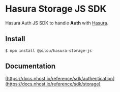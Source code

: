 # Hasura Storage JS SDK

Hasura Auth JS SDK to handle **Auth** with [Hasura](https://hasura.io/).

## Install

`$ npm install @pilou/hasura-storage-js`

## Documentation

[https://docs.nhost.io/reference/sdk/authentication](https://docs.nhost.io/reference/sdk/storage)

